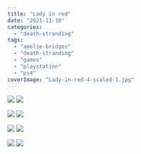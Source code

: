 ```yaml
---
title: "Lady in red"
date: "2021-11-10"
categories: 
  - "death-stranding"
tags: 
  - "amelie-bridges"
  - "death-stranding"
  - "games"
  - "playstation"
  - "ps4"
coverImage: "Lady-in-red-4-scaled-1.jpg"
---
```


[![](images/Lady-in-red-1-scaled-1.jpg)](images/Lady-in-red-1-scaled-1.jpg)
[![](images/Lady-in-red-1-scaled-1.jpg)](images/Lady-in-red-1-scaled-1.jpg)

[![](images/Lady-in-red-2-scaled-1.jpg)](images/Lady-in-red-2-scaled-1.jpg)
[![](images/Lady-in-red-2-scaled-1.jpg)](images/Lady-in-red-2-scaled-1.jpg)

[![](images/Lady-in-red-4-scaled-1.jpg)](images/Lady-in-red-4-scaled-1.jpg)
[![](images/Lady-in-red-4-scaled-1.jpg)](images/Lady-in-red-4-scaled-1.jpg)

[![](images/Lady-in-red-3-scaled-1.jpg)](images/Lady-in-red-3-scaled-1.jpg)
[![](images/Lady-in-red-3-scaled-1.jpg)](images/Lady-in-red-3-scaled-1.jpg)
